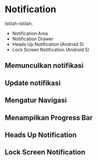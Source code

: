 # Notification #

Istilah-istilah:

* Notification Area
* Notification Drawer
* Heads Up Notification (Android 5)
* Lock Screen Notification (Android 5)

## Memunculkan notifikasi ##



## Update notifikasi ##

## Mengatur Navigasi ##

## Menampilkan Progress Bar ##

## Heads Up Notification ##

## Lock Screen Notification ##

